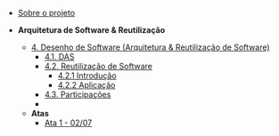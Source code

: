 <!-- docs/_sidebar.md -->

- [Sobre o projeto](/)


- **Arquitetura de Software & Reutilização**
  - [4. Desenho de Software (Arquitetura & Reutilização de Software)](./ArquiteturaReutilizacao/4.ArquiteturaReutilizacao.md)
    - [4.1. DAS](./ArquiteturaReutilizacao/das/4.1.DAS.md)
    - [4.2. Reutilização de Software](./ArquiteturaReutilizacao/reutilizacao/4.2.ReutilizacaoDeSoftware.md)
      - [4.2.1 Introdução](./ArquiteturaReutilizacao/reutilizacao/introducao.md)
      - [4.2.2 Aplicação](./ArquiteturaReutilizacao/reutilizacao/reuso.md)
    - [4.3. Participações](./ArquiteturaReutilizacao/participacao/4.3.ParticipacoesArqReutilizacao.md)
    - 
  - **Atas**
      - [Ata 1 - 02/07](./Extras/ata1.md)
